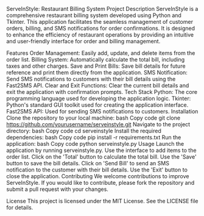 ServeInStyle: Restaurant Billing System
Project Description
ServeInStyle is a comprehensive restaurant billing system developed using Python and Tkinter. This application facilitates the seamless management of customer orders, billing, and SMS notifications for order confirmations. It is designed to enhance the efficiency of restaurant operations by providing an intuitive and user-friendly interface for order and billing management.

Features
Order Management: Easily add, update, and delete items from the order list.
Billing System: Automatically calculate the total bill, including taxes and other charges.
Save and Print Bills: Save bill details for future reference and print them directly from the application.
SMS Notification: Send SMS notifications to customers with their bill details using the Fast2SMS API.
Clear and Exit Functions: Clear the current bill details and exit the application with confirmation prompts.
Tech Stack
Python: The core programming language used for developing the application logic.
Tkinter: Python's standard GUI toolkit used for creating the application interface.
Fast2SMS API: Used for sending SMS notifications to customers.
Installation
Clone the repository to your local machine:
bash
Copy code
git clone https://github.com/yourusername/serveinstyle.git
Navigate to the project directory:
bash
Copy code
cd serveinstyle
Install the required dependencies:
bash
Copy code
pip install -r requirements.txt
Run the application:
bash
Copy code
python serveinstyle.py
Usage
Launch the application by running serveinstyle.py.
Use the interface to add items to the order list.
Click on the 'Total' button to calculate the total bill.
Use the 'Save' button to save the bill details.
Click on 'Send Bill' to send an SMS notification to the customer with their bill details.
Use the 'Exit' button to close the application.
Contributing
We welcome contributions to improve ServeInStyle. If you would like to contribute, please fork the repository and submit a pull request with your changes.

License
This project is licensed under the MIT License. See the LICENSE file for details.
